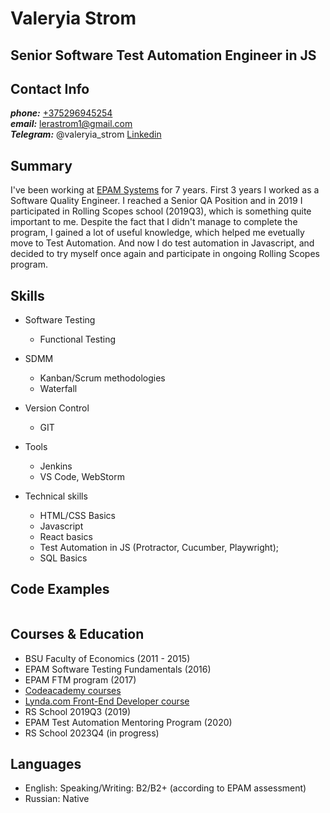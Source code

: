 # Valeryia Strom
## Senior Software Test Automation Engineer in JS

## Contact Info 
__*phone:*__ [+375296945254](tel:+375296945254)   
__*email:*__ [lerastrom1@gmail.com](mailto:lerastrom1@gmail.com)  
__*Telegram:*__ @valeryia_strom
[Linkedin](https://www.linkedin.com/in/valeryia-strom-2112bb184/)

## Summary
I've been working at [EPAM Systems](https://www.epam.com/) for 7 years.
First 3 years I worked as a Software Quality Engineer.
I reached a Senior QA Position and in 2019 I participated in Rolling Scopes school (2019Q3), which is something quite important to me.
Despite the fact that I didn't manage to complete the program, I gained a lot of useful knowledge, which helped me evetually move to Test Automation.
And now I do test automation in Javascript, and decided to try myself once again and participate in ongoing Rolling Scopes program.

## Skills 
* Software Testing
  * Functional Testing

* SDMM
  * Kanban/Scrum methodologies
  * Waterfall

* Version Control
  * GIT

* Tools
  * Jenkins
  * VS Code, WebStorm

* Technical skills
  * HTML/CSS Basics
  * Javascript
  * React basics
  * Test Automation in JS (Protractor, Cucumber, Playwright);
  * SQL Basics

## Code Examples
```javascript
```
## Courses & Education
- BSU Faculty of Economics (2011 - 2015)
- EPAM Software Testing Fundamentals (2016)
- EPAM FTM program (2017)
- [Codeacademy courses](https://www.codecademy.com/users/valeryiaStrom/achievements)
- [Lynda.com Front-End Developer course](https://www.lynda.com/learning-paths/Web/become-a-front-end-web-developer)
- RS School 2019Q3 (2019)
- EPAM Test Automation Mentoring Program (2020)
- RS School 2023Q4 (in progress)

## Languages
* English: Speaking/Writing: B2/B2+ (according to EPAM assessment)
* Russian: Native